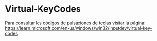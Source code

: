 # Virtual-KeyCodes

Para consultar los códigos de pulsaciones de teclas visitar la página:
https://learn.microsoft.com/en-us/windows/win32/inputdev/virtual-key-codes
